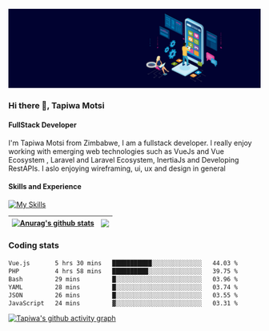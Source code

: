 ![FullStack Developer](https://github.com/Tapiwa-1/Tapiwa-1/blob/main/banner.jpg)
### Hi there 👋, Tapiwa Motsi
#### FullStack Developer

I'm Tapiwa Motsi from Zimbabwe, I am a fullstack developer. l really enjoy working with emerging web technologies such as VueJs and Vue Ecosystem , Laravel and Laravel Ecosystem, InertiaJs and Developing RestAPIs. I aslo enjoying wireframing, ui, ux and design in general

#### Skills and Experience
[![My Skills](https://skillicons.dev/icons?i=vuejs,laravel,docker)](https://skillicons.dev)

| <a href="https://github.com/anuraghazra/github-readme-stats"><img align="center" src="https://github-readme-stats.vercel.app/api?username=tapiwa-1&show_icons=true&include_all_commits=true&theme=buefy&hide_border=true" alt="Anurag's github stats" /></a> | <a href="https://github.com/anuraghazra/github-readme-stats"><img align="center" src="https://github-readme-stats.vercel.app/api/top-langs/?username=tapiwa-1&layout=compact&theme=buefy&hide_border=true" /></a> |
| ------------- | ------------- |

### Coding stats

<!--START_SECTION:waka-->

```text
Vue.js       5 hrs 30 mins   ███████████░░░░░░░░░░░░░░   44.03 %
PHP          4 hrs 58 mins   ██████████░░░░░░░░░░░░░░░   39.75 %
Bash         29 mins         █░░░░░░░░░░░░░░░░░░░░░░░░   03.96 %
YAML         28 mins         █░░░░░░░░░░░░░░░░░░░░░░░░   03.74 %
JSON         26 mins         █░░░░░░░░░░░░░░░░░░░░░░░░   03.55 %
JavaScript   24 mins         ▓░░░░░░░░░░░░░░░░░░░░░░░░   03.31 %
```

<!--END_SECTION:waka-->

[![Tapiwa's github activity graph](https://github-readme-activity-graph.cyclic.app/graph?username=Tapiwa-1&theme=vue)](https://github.com/tapiwa-1/github-readme-activity-graph)


